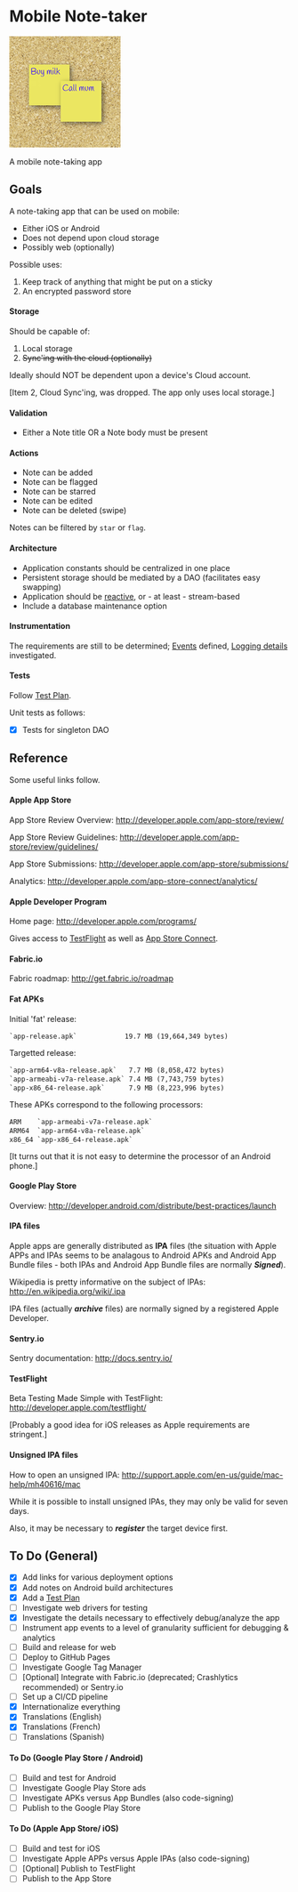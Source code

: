 # Mobile Note-taker

![Graphic](images/playstore.png)

A mobile note-taking app

## Goals

A note-taking app that can be used on mobile:

* Either iOS or Android
* Does not depend upon cloud storage
* Possibly web (optionally)

Possible uses:

1. Keep track of anything that might be put on a sticky
2. An encrypted password store

#### Storage

Should be capable of:

1. Local storage
2. <del>Sync'ing with the cloud (optionally)</del>

Ideally should NOT be dependent upon a device's Cloud account.

[Item 2, Cloud Sync'ing, was dropped. The app only uses local storage.]

#### Validation

* Either a Note title OR a Note body must be present

#### Actions

* Note can be added
* Note can be flagged
* Note can be starred
* Note can be edited
* Note can be deleted (swipe)

Notes can be filtered by `star` or `flag`.

#### Architecture

* Application constants should be centralized in one place
* Persistent storage should be mediated by a DAO (facilitates easy swapping)
* Application should be [reactive](http://en.wikipedia.org/wiki/Reactive_programming), or - at least - stream-based
* Include a database maintenance option

#### Instrumentation

The requirements are still to be determined; [Events](Events.md) defined, [Logging details](Logging.md) investigated.

#### Tests

Follow [Test Plan](TestPlan.md).

Unit tests as follows:

- [x] Tests for singleton DAO

## Reference

Some useful links follow.

#### Apple App Store

App Store Review Overview: http://developer.apple.com/app-store/review/

App Store Review Guidelines: http://developer.apple.com/app-store/review/guidelines/

App Store Submissions: http://developer.apple.com/app-store/submissions/

Analytics: http://developer.apple.com/app-store-connect/analytics/

#### Apple Developer Program

Home page: http://developer.apple.com/programs/

Gives access to [TestFlight](#testflight) as well as [App Store Connect](http://appstoreconnect.apple.com/).

#### Fabric.io

Fabric roadmap: http://get.fabric.io/roadmap

#### Fat APKs

Initial 'fat' release:

    `app-release.apk`            19.7 MB (19,664,349 bytes)

Targetted release:

    `app-arm64-v8a-release.apk`   7.7 MB (8,058,472 bytes)
    `app-armeabi-v7a-release.apk` 7.4 MB (7,743,759 bytes)
    `app-x86_64-release.apk`      7.9 MB (8,223,996 bytes)

These APKs correspond to the following processors:

    ARM    `app-armeabi-v7a-release.apk`
    ARM64  `app-arm64-v8a-release.apk`
    x86_64 `app-x86_64-release.apk`

[It turns out that it is not easy to determine the processor of an Android phone.]

#### Google Play Store

Overview: http://developer.android.com/distribute/best-practices/launch

#### IPA files

Apple apps are generally distributed as __IPA__ files (the situation with Apple APPs and
IPAs seems to be analagous to Android APKs and Android App Bundle files - both IPAs and
Android App Bundle files are normally ___Signed___).

Wikipedia is pretty informative on the subject of IPAs: http://en.wikipedia.org/wiki/.ipa

IPA files (actually ___archive___ files) are normally signed by a registered Apple
Developer.

#### Sentry.io

Sentry documentation: http://docs.sentry.io/

#### TestFlight

Beta Testing Made Simple with TestFlight: http://developer.apple.com/testflight/

[Probably a good idea for iOS releases as Apple requirements are stringent.]

#### Unsigned IPA files

How to open an unsigned IPA: http://support.apple.com/en-us/guide/mac-help/mh40616/mac

While it is possible to install unsigned IPAs, they may only be valid for seven days.

Also, it may be necessary to ___register___ the target device first.

## To Do (General)

- [x] Add links for various deployment options
- [x] Add notes on Android build architectures
- [x] Add a [Test Plan](TestPlan.md)
- [ ] Investigate web drivers for testing
- [x] Investigate the details necessary to effectively debug/analyze the app
- [ ] Instrument app events to a level of granularity sufficient for debugging & analytics
- [ ] Build and release for web
- [ ] Deploy to GitHub Pages
- [ ] Investigate Google Tag Manager
- [ ] [Optional] Integrate with Fabric.io (deprecated; Crashlytics recommended) or Sentry.io
- [ ] Set up a CI/CD pipeline
- [x] Internationalize everything
- [x] Translations (English)
- [x] Translations (French)
- [ ] Translations (Spanish)

#### To Do (Google Play Store / Android)

- [ ] Build and test for Android
- [ ] Investigate Google Play Store ads
- [ ] Investigate APKs versus App Bundles (also code-signing)
- [ ] Publish to the Google Play Store

#### To Do (Apple App Store/ iOS)

- [ ] Build and test for iOS
- [ ] Investigate Apple APPs versus Apple IPAs (also code-signing)
- [ ] [Optional] Publish to TestFlight
- [ ] Publish to the App Store
